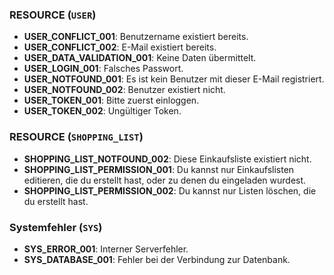 ### RESOURCE (`USER`)

- **USER_CONFLICT_001**: Benutzername existiert bereits.
- **USER_CONFLICT_002**: E-Mail existiert bereits.
- **USER_DATA_VALIDATION_001**: Keine Daten übermittelt.
- **USER_LOGIN_001**: Falsches Passwort.
- **USER_NOTFOUND_001**: Es ist kein Benutzer mit dieser E-Mail registriert.
- **USER_NOTFOUND_002**: Benutzer existiert nicht.
- **USER_TOKEN_001**: Bitte zuerst einloggen.
- **USER_TOKEN_002**: Ungültiger Token.

### RESOURCE (`SHOPPING_LIST`)

- **SHOPPING_LIST_NOTFOUND_002**: Diese Einkaufsliste existiert nicht.
- **SHOPPING_LIST_PERMISSION_001**: Du kannst nur Einkaufslisten editieren, die du erstellt hast, oder zu denen du eingeladen wurdest.
- **SHOPPING_LIST_PERMISSION_002**: Du kannst nur Listen löschen, die du erstellt hast.

### Systemfehler (`SYS`)

- **SYS_ERROR_001**: Interner Serverfehler.
- **SYS_DATABASE_001**: Fehler bei der Verbindung zur Datenbank.
